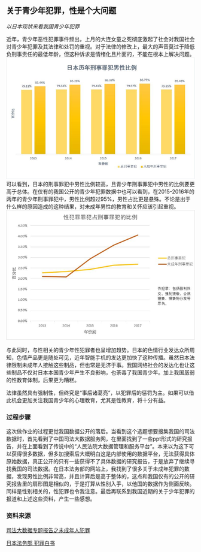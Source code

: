 ## 关于青少年犯罪，性是个大问题
*以日本现状来看我国青少年犯罪*

  近年，青少年恶性犯罪事件频出，上月的大连女童之死彻底激起了社会对我国社会对青少年犯罪及其法律和处罚的重视。对于法律的修改上，最大的声音莫过于降低负刑事责任的最低年龄，但这种诉求是情绪化且片面的，不能在根本上解决问题。
![男性](https://github.com/Ji9812/keshihua/blob/master/刑法.jpg)
  可以看到，日本的刑事罪犯中男性比例较高，且青少年刑事罪犯中男性的比例要更高于总体。在仅有的我国公开的青少年犯罪数据中也可以看到，在2015-2016年的两年的青少年刑事罪犯中，男性比例超过95%，男性占比更是悬殊。不论是出于什么样的原因造成的这种结果，对未成年男性的教育和关怀应该引起重视。
![性犯罪](https://github.com/Ji9812/keshihua/blob/master/性犯罪.jpg)
  
  与此同时，与性相关的青少年性犯罪者也呈增加趋势。日本的色情行业发达众所周知，色情产品更是随处可见，近年智能手机的发达更加快了这种传播。虽然日本法律限制未成年人接触这些制品，但也常是无济于事。我国网络社会的发达化也让这些制品不仅对日本本国青少年产生不良影响，也荼毒了我国青少年。加上我国孱弱的性教育体制，后果更为糟糕。
  
  法律虽然具有强制性，但终究是“事后诸葛亮”，以犯罪后的惩罚为主。如果可以借此机会更加关注我国青少年的心理教育，尤其是性教育，将十分有益。
  
  
  ### 过程步骤
  这次做作业的过程更觉我国数据公开的落后。当看到这个选题想要搜集我国的司法数据时，首先看到了中国司法大数据服务网，在里面找到了一些ppt形式的研究报告，并在上面看到了传说中的“人民法院大数据管理和服务平台”。本来以为这下可以获得很多数据，但多加搜索后大概明白这是内部使用的数据平台，无法获得具体原始数据，真正公开的只有一些获得不了具体数据的研究报告，于是放弃了继续寻找我国的司法数据。在日本法务部的网站上，我找到了很多关于未成年犯罪的数据，发现男性比例非常高，并且计算后是高于整体的，这点和我国仅有的公开的研究报告里的扇形图是相似的，于是打算从性别入手，以他国的数据作为侧面反映。同样是性别相关的，性犯罪也令我注意。最后再联系到我国近期的关于少年犯罪的报道和上述这些资料，产生一些感想。
  
  
### 资料来源
[司法大数据专题报告之未成年人犯罪](data.court.gov.cn/pages/uploadDetails.html?filename=%E5%8F%B8%E6%B3%95%E5%A4%A7%E6%95%B0%E6%8D%AE%E4%B8%93%E9%A2%98%E6%8A%A5%E5%91%8A%E4%B9%8B%E6%9C%AA%E6%88%90%E5%B9%B4%E4%BA%BA%E7%8A%AF%E7%BD%AA.pdf)

[日本法务部 犯罪白书](http://hakusyo1.moj.go.jp/jp/65/nfm/mokuji.html)
